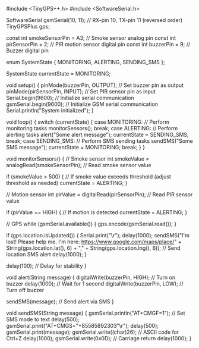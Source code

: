 #include <TinyGPS++.h>
#include <SoftwareSerial.h>

SoftwareSerial gsmSerial(10, 11); // RX-pin 10, TX-pin 11 (reversed order)
TinyGPSPlus gps;

const int smokeSensorPin = A3; // Smoke sensor analog pin
const int pirSensorPin = 2; // PIR motion sensor digital pin
const int buzzerPin = 9; // Buzzer digital pin

enum SystemState {
  MONITORING,
  ALERTING,
  SENDING_SMS
};

SystemState currentState = MONITORING;

void setup() {
  pinMode(buzzerPin, OUTPUT); // Set buzzer pin as output
  pinMode(pirSensorPin, INPUT); // Set PIR sensor pin as input
  Serial.begin(9600); // Initialize serial communication
  gsmSerial.begin(9600); // Initialize GSM serial communication
  Serial.println("System initialized");
}

void loop() {
  switch (currentState) {
    case MONITORING:
      // Perform monitoring tasks
      monitorSensors();
      break;
    case ALERTING:
      // Perform alerting tasks
      alert("Some alert message");
      currentState = SENDING_SMS;
      break;
    case SENDING_SMS:
      // Perform SMS sending tasks
      sendSMS("Some SMS message");
      currentState = MONITORING;
      break;
  }
}

void monitorSensors() {
  // Smoke sensor
  int smokeValue = analogRead(smokeSensorPin); // Read smoke sensor value

  if (smokeValue > 500) { // If smoke value exceeds threshold (adjust threshold as needed)
    currentState = ALERTING;
  }

  // Motion sensor
  int pirValue = digitalRead(pirSensorPin); // Read PIR sensor value

  if (pirValue == HIGH) { // If motion is detected
    currentState = ALERTING;
  }

  // GPS
  while (gsmSerial.available()) {
    gps.encode(gsmSerial.read());
  }

  if (gps.location.isUpdated()) {
    Serial.print("\r");
    delay(1000);
    sendSMS("I'm lost! Please help me. I'm here: https://www.google.com/maps/place/" + String(gps.location.lat(), 6) + "," + String(gps.location.lng(), 6)); // Send location SMS alert
    delay(1000);
  }

  delay(100); // Delay for stability
}

void alert(String message) {
  digitalWrite(buzzerPin, HIGH); // Turn on buzzer
  delay(1000); // Wait for 1 second
  digitalWrite(buzzerPin, LOW); // Turn off buzzer

  sendSMS(message); // Send alert via SMS
}

void sendSMS(String message) {
  gsmSerial.println("AT+CMGF=1"); // Set SMS mode to text
  delay(500);
  gsmSerial.print("AT+CMGS=\"+85585892303\"\r");
  delay(500);
  gsmSerial.print(message);
  gsmSerial.write((char)26); // ASCII code for Ctrl+Z
  delay(1000);
  gsmSerial.write(0x0D); // Carriage return
  delay(1000);
}
